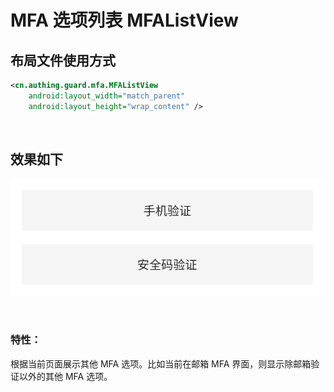 # MFA 选项列表 MFAListView

## 布局文件使用方式

```xml
<cn.authing.guard.mfa.MFAListView
    android:layout_width="match_parent"
    android:layout_height="wrap_content" />
```

<br>

## 效果如下

![](./images/mfa_list.png)

<br>

### 特性：

根据当前页面展示其他 MFA 选项。比如当前在邮箱 MFA 界面，则显示除邮箱验证以外的其他 MFA 选项。
